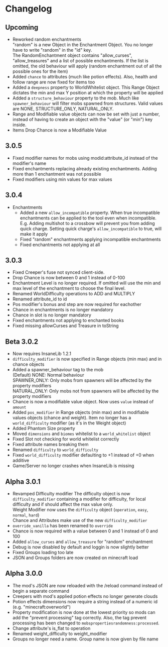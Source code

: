 # Changelog

## Upcoming
* Reworked random enchantments  
  "random" is a new Object in the Enchantment Object. You no longer have to write "random" in the "id" key.  
  The RandomEnchantment object contains "allow_curses", "allow_treasures" and a list of possible enchantments. If the list is omitted, the old behaviour will apply (random enchantment out of all the possible ones for the item)
* Added `chance` to attributes (much like potion effects). Also, health and follow range are now fixed for items too
* Added a `deepness` property to WorldWhitelist object. This Range Object dictates the min and max Y position at which the property will be applied
* Added a `structure_behaviour` property to the mob. Much like `spawner_behaviour` will filter mobs spawned from structures. Valid values are NONE, STRUCTURE_ONLY, NATURAL_ONLY.
* Range and Modifiable value objects can now be set with just a number, instead of having to create an object with the "value" (or "min") key inside.  
* Items Drop Chance is now a Modifiable Value

## 3.0.5
* Fixed modifier names for mobs using modid:attribute_id instead of the modifier's name
* Fixed enchantments replacing already existing enchantments. Adding more than 1 enchantment was not possible
* Fixed modifiers using min values for max values

## 3.0.4
* Enchantments
  * Added a new `allow_incompatible` property. When true incompatible enchantments can be applied to the tool even when incompatible. E.g. Adding multishot to a crossbow will prevent you from adding quick charge. Setting quick charge's `allow_incompatible` to true, will make it apply
  * Fixed "random" enchantments applying incompatible enchantments
  * Fixed enchantments not applying at all

## 3.0.3
* Fixed Creeper's fuse not synced client-side.
* Drop Chance is now between 0 and 1 instead of 0-100
* Enchantment Level is no longer required. If omitted will use the min and max level of the enchantment to choose the final level.
* Renamed WorldDifficulty operations to ADD and MULTIPLY
* Renamed attribute_id to id
* Pos modifier's bonus and step are now required for eachother
* Chance in enchantments is no longer mandatory
* Chance in slot is no longer mandatory
* Fixed enchantments not applying to enchanted books
* Fixed missing allowCurses and Treasure in toString 

## Beta 3.0.2
* Now requires InsaneLib 1.2.1
* `difficulty_modifier` is now specified in Range objects (min max) and in chance objects
* Added a spawner_behaviour tag to the mob  
  (Default) NONE: Normal behaviour  
  SPAWNER_ONLY: Only mobs from spawners will be affected by the property modifiers  
  NATURAL_ONLY: Only mobs not from spawners will be affected by the property modifiers
* Chance is now a modifiable value object. Now uses `value` instead of `amount`
* Added `pos_modifier` in Range objects (min max) and in modifiable values objects (chance and weight). Item no longer has a `world_difficulty` modifier (as it's in the Weight object)
* Added Phantom Size property
* Moved `dimensions` and `biomes` whitelist to a `world_whitelist` object
* Fixed Slot not checking for world whitelist correctly
* Fixed attribute names breaking them
* Renamed `difficulty` to `world_difficulty`
* Fixed `world_difficulty` modifier defaulting to +1 instead of +0 when additive
* Game/Server no longer crashes when InsaneLib is missing

## Alpha 3.0.1
* Revamped Difficulty modifier
The difficulty object is now `difficulty_modifier` containing a modifier for difficulty, for local difficulty and if should affect the max value only.  
Weight Modifier now uses the `difficulty` object (`operation`, `easy`, `normal`, `hard`)  
Chance and Attributes make use of the new `difficulty_modifier`
* `override_vanilla` has been renamed to `override`
* Chance is now required with a value between 0 and 1 instead of 0 and 100
* Added `allow_curses` and `allow_treasure` for "random" enchantment
* Debug is now disabled by default and loggin is now slightly better
* Fixed Groups loading too late
* JSON and Groups folders are now created on minecraft load

## Alpha 3.0.0
* The mod's JSON are now reloaded with the /reload command instead of begin a separate command
* Creepers with mod's applied potion effects no longer generate clouds
* Potion effects dimensions now require a string instead of a numeric id (e.g. "minecraft:overworld")
* Property modification is now done at the lowest priority so mods can add the "prevent processing" tag correctly. Also, the tag prevent processing has been changed to `mobspropertiesrandomness:processed`.
* Change attribute's is_flat to operation
* Renamed weight_difficulty to weight_modifier
* Groups no longer need a name. Group name is now given by file name